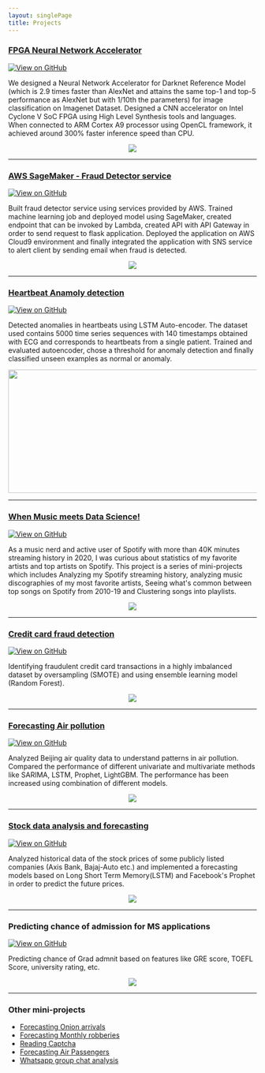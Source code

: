 ```yaml
---
layout: singlePage
title: Projects
---
```

### [FPGA Neural Network Accelerator](https://jithendrabsy.github.io/projects/neural-network-accelerator/)
[![View on GitHub](https://img.shields.io/badge/GitHub-View_on_GitHub-blue?logo=GitHub)](https://github.com/tirumalnaidu/opencl-cnn-accelerator)

We designed a Neural Network Accelerator for Darknet Reference Model (which is 2.9 times faster than AlexNet and attains the same top-1 and top-5 performance as AlexNet but with 1/10th the parameters) for image classification on Imagenet Dataset. Designed a CNN accelerator on Intel Cyclone V SoC FPGA using High Level Synthesis tools and languages. When connected to ARM Cortex A9 processor using OpenCL framework, it achieved around 300% faster inference speed than CPU.

<center><img src="https://raw.githubusercontent.com/jithendrabsy/jithendrabsy.github.io/master/images/portpics/fpga-pr.png"></center>

---

### [AWS SageMaker - Fraud Detector service](https://jithendrabsy.github.io/projects/aws-fraud-detector)
[![View on GitHub](https://img.shields.io/badge/GitHub-View_on_GitHub-blue?logo=GitHub)](https://github.com/jithendrabsy/Side-Projects/tree/main/aws-SageMaker-fraud-detection)

Built fraud detector service using services provided by AWS. Trained machine learning job and deployed model using SageMaker,
created endpoint that can be invoked by Lambda, created API with
API Gateway in order to send request to flask application. Deployed the application on AWS Cloud9 environment and finally
integrated the application with SNS service to alert client by sending
email when fraud is detected.

<center><img src="https://raw.githubusercontent.com/jithendrabsy/jithendrabsy.github.io/master/images/portpics/aws-flow.png"></center>

---

### [Heartbeat Anamoly detection](https://jithendrabsy.github.io/projects/heartbeat-anomaly-detection)
[![View on GitHub](https://img.shields.io/badge/GitHub-View_on_GitHub-blue?logo=GitHub)](https://github.com/jithendrabsy/Side-Projects/tree/main/heart-ECG-anomaly-detection)

Detected anomalies in heartbeats using LSTM Auto-encoder. The dataset used contains 5000 time series sequences with 140
timestamps obtained with ECG and corresponds to heartbeats from a
single patient. Trained and evaluated autoencoder, chose a threshold for anomaly
detection and finally classified unseen examples as normal or anomaly.

<center><img src="https://raw.githubusercontent.com/jithendrabsy/jithendrabsy.github.io/master/images/portpics/heartanomaly.png" width="600" height="250"></center>

---


### [When Music meets Data Science!](https://jithendrabsy.github.io/projects/when-music-meets-data-science)
[![View on GitHub](https://img.shields.io/badge/GitHub-View_on_GitHub-blue?logo=GitHub)](https://github.com/jithendrabsy/Side-Projects/tree/main/when-music-meets-datascience)

As a music nerd and active user of Spotify with more than 40K minutes streaming history in 2020, I was curious about statistics of my favorite artists and top artists on Spotify. This project is a series of mini-projects which includes Analyzing my Spotify streaming history, analyzing music discographies of my most favorite artists, Seeing what's common between top songs on Spotify from 2010-19 and Clustering songs into playlists.

<center><img src="https://raw.githubusercontent.com/jithendrabsy/jithendrabsy.github.io/master/images/portpics/2019avsp.png"></center>

---

### [Credit card fraud detection](https://jithendrabsy.github.io/projects/credit-card-fraud)
[![View on GitHub](https://img.shields.io/badge/GitHub-View_on_GitHub-blue?logo=GitHub)](https://github.com/jithendrabsy/Side-Projects/tree/main/credit-card-fraud-detection)

Identifying fraudulent credit card transactions in a highly imbalanced dataset by oversampling (SMOTE) and using ensemble learning model (Random Forest).

<center><img src="https://raw.githubusercontent.com/jithendrabsy/jithendrabsy.github.io/master/images/portpics/fraudmin.png"></center>

---

### [Forecasting Air pollution](https://jithendrabsy.github.io/projects/forecasting-air-pollution)
[![View on GitHub](https://img.shields.io/badge/GitHub-View_on_GitHub-blue?logo=GitHub)](https://github.com/jithendrabsy/Side-Projects/tree/main/forecasting-air-pollution)

Analyzed Beijing air quality data to understand patterns in air
pollution. Compared the performance of different univariate and multivariate
methods like SARIMA, LSTM, Prophet, LightGBM. The performance has been increased using combination of different
models.

<center><img src="https://raw.githubusercontent.com/jithendrabsy/jithendrabsy.github.io/master/images/portpics/tsmodels.png"></center>

---

### [Stock data analysis and forecasting](https://jithendrabsy.github.io/projects/stock-forecasting)
[![View on GitHub](https://img.shields.io/badge/GitHub-View_on_GitHub-blue?logo=GitHub)](https://github.com/jithendrabsy/Side-Projects/tree/main/forecasting-Stocks)

Analyzed historical data of the stock prices of some publicly listed companies (Axis Bank, Bajaj-Auto etc.) and implemented a forecasting models based on Long Short Term Memory(LSTM) and Facebook's Prophet in order to predict the future prices.

<center><img src="https://raw.githubusercontent.com/jithendrabsy/jithendrabsy.github.io/master/images/portpics/prophetBajaj.png"></center>

---

### Predicting chance of admission for MS applications
[![View on GitHub](https://img.shields.io/badge/GitHub-View_on_GitHub-blue?logo=GitHub)](https://github.com/jithendrabsy/Side-Projects/tree/main/mini-projects/analysing-predicting-MS-admission)

Predicting chance of Grad admnit based on features like GRE score, TOEFL Score, university rating, etc.

<center><img src="https://raw.githubusercontent.com/jithendrabsy/jithendrabsy.github.io/master/images/portpics/gre.png"></center>

---

### Other mini-projects

- [Forecasting Onion arrivals](https://github.com/jithendrabsy/Side-Projects/tree/main/mini-projects/forecasting-OnionArrival)
- [Forecasting Monthly robberies](https://github.com/jithendrabsy/Side-Projects/tree/main/mini-projects/forecasting-MonthlyRobberies)
- [Reading Captcha](https://github.com/jithendrabsy/Side-Projects/tree/main/mini-projects/reading-captcha)
- [Forecasting Air Passengers](https://github.com/jithendrabsy/Side-Projects/tree/main/mini-projects/forecasting-AirPassengers)
- [Whatsapp group chat analysis](https://github.com/jithendrabsy/Side-Projects/tree/main/mini-projects/whatsapp-group-chat-analysis)
